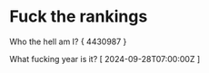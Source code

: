 # Fuck the rankings

Who the hell am I?
{ 4430987 }

What fucking year is it?
[ 2024-09-28T07:00:00Z ]
